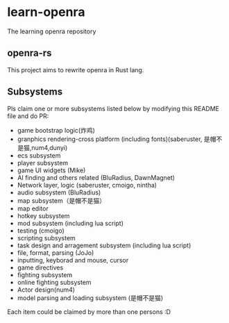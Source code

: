 # learn-openra
The learning openra repository

## openra-rs

This project aims to rewrite openra in Rust lang.

## Subsystems

Pls claim one or more subsystems listed below by modifying this README file and do PR:

- game bootstrap logic(炸鸡)
- granphics rendering-cross platform (including fonts)(saberuster, 是帽不是猫,num4,dunyi)
- ecs subsystem
- player subsystem
- game UI widgets (Mike)
- AI finding and others related (BluRadius, DawnMagnet)
- Network layer, logic (saberuster, cmoigo, nintha)
- audio subsystem (BluRadius)
- map subsystem（是帽不是猫）
- map editor
- hotkey subsystem
- mod subsystem (including lua script)
- testing (cmoigo)
- scripting subsystem
- task design and arragement subsystem (including lua script)
- file, format, parsing (JoJo)
- inputting, keyborad and mouse, cursor
- game directives
- fighting subsystem
- online fighting subsystem
- Actor design(num4)
- model parsing and loading subsystem (是帽不是猫)

Each item could be claimed by more than one persons :D


